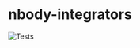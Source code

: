 # nbody-integrators

![Tests](https://github.com/richard17a/nbody-integrators/blob/main/.github/workflows/python-app.yml/badge.svg)
